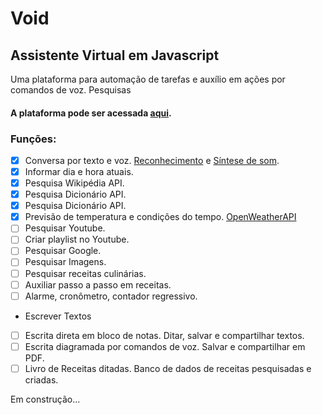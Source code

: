 # Void
## Assistente Virtual em Javascript

Uma plataforma para automação de tarefas e auxílio em ações por comandos de voz.
Pesquisas
#### A plataforma pode ser acessada [aqui](https://rochasdemarte.github.io/Void).

### Funções:
- [x] Conversa por texto e voz. [Reconhecimento](https://developer.mozilla.org/en-US/docs/Web/API/SpeechRecognition) e [Síntese de som](https://developer.mozilla.org/en-US/docs/Web/API/SpeechSynthesisUtterance).
- [x] Informar dia e hora atuais.
- [x] Pesquisa Wikipédia API.
- [x] Pesquisa Dicionário API.
- [x] Pesquisa Dicionário API.
- [x] Previsão de temperatura e condições do tempo. [OpenWeatherAPI](https://openweathermap.org/)
- [ ] Pesquisar Youtube.
- [ ] Criar playlist no Youtube.
- [ ] Pesquisar Google.
- [ ] Pesquisar Imagens.
- [ ] Pesquisar receitas culinárias.
- [ ] Auxiliar passo a passo em receitas.
- [ ] Alarme, cronômetro, contador regressivo.
- Escrever Textos
- [ ] Escrita direta em bloco de notas. Ditar, salvar e compartilhar textos.
- [ ] Escrita diagramada por comandos de voz. Salvar e compartilhar em PDF.
- [ ] Livro de Receitas ditadas. Banco de dados de receitas pesquisadas e criadas.

Em construção...
